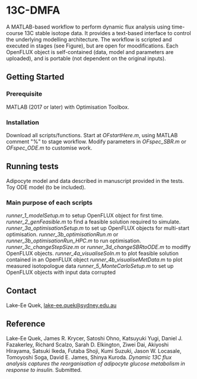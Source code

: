 # 13C-DMFA
A MATLAB-based workflow to perform dynamic flux analysis using time-course 13C stable isotope data. It provides a text-based interface to control the underlying modelling architecture. The workflow is scripted and executed in stages (see Figure), but are open for moodifications. Each OpenFLUX object is self-contained (data, model and parameters are uploaded), and is portable (not dependent on the original inputs).

## Getting Started
### Prerequisite
MATLAB (2017 or later) with Optimisation Toolbox.

### Installation
Download all scripts/functions. Start at *OFstartHere.m*, using MATLAB comment "%" to stage workflow. Modify parameters in *OFspec_SBR.m* or *OFspec_ODE.m* to customise work.

## Running tests
Adipocyte model and data described in manuscript provided in the tests. Toy ODE model (to be included).

### Main purpose of each scripts
*runner_1_modelSetup.m* to setup OpenFLUX object for first time.
*runner_2_genFeasible.m* to find a feasible solution required to simulate.
*runner_3a_optimisationSetup.m* to set up OpenFLUX objects for multi-start optimisation.
*runner_3b_optimisationRun.m* or *runner_3b_optimisationRun_HPC.m* to run optimisation.
*runner_3c_changeStepSize.m* or *runner_3d_changeSBRtoODE.m* to modiffy OpenFLUX objects.
*runner_4a_visualiseSoln.m* to plot feasible solution contained in an OpenFLUX object
*runner_4b_visualiseMetData*.m to plot measured isotopologue data
*runner_5_MonteCarloSetup.m* to set up OpenFLUX objects with input data corrupted

## Contact
Lake-Ee Quek, lake-ee.quek@sydney.edu.au

## Reference
Lake-Ee Quek, James R. Krycer, Satoshi Ohno, Katsuyuki  Yugi, Daniel J. Fazakerley, Richard Scalzo, Sarah D. Elkington, Ziwei Dai, Akiyoshi Hirayama, Satsuki Ikeda, Futaba Shoji, Kumi Suzuki, Jason W. Locasale, Tomoyoshi Soga, David E. James, Shinya Kuroda. *Dynamic 13C flux analysis captures the reorganisation of adipocyte glucose metabolism in response to insulin.* Submitted.
